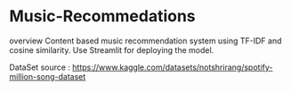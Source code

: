 # Music-Recommedations

overview
Content based music recommendation system using TF-IDF and cosine similarity.
Use Streamlit for deploying the model.

DataSet
source : https://www.kaggle.com/datasets/notshrirang/spotify-million-song-dataset


